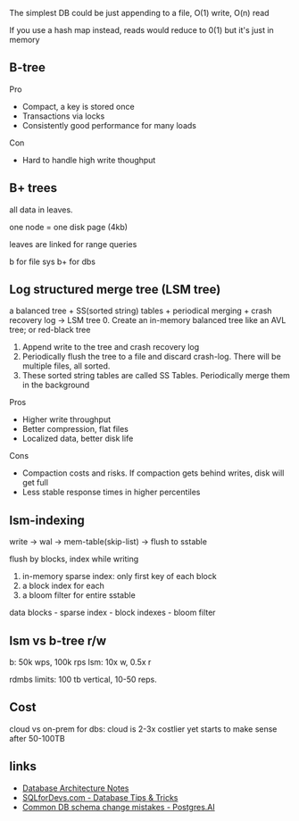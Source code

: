 ---
---



The simplest DB could be just appending to a file, O(1) write, O(n) read  

If you use a hash map instead, reads would reduce to 0(1) but it's just in memory 

## B-tree

Pro
- Compact, a key is stored once 
- Transactions via locks 
- Consistently good performance for many loads 

Con
- Hard to handle high write thoughput

## B+ trees 

all data in leaves. 

one node = one disk page (4kb)

leaves are linked for range queries 

b for file sys
b+ for dbs


## Log structured merge tree (LSM tree)

a balanced tree + SS(sorted string) tables + periodical merging + crash recovery log -> LSM tree 
0. Create an in-memory balanced tree like an AVL tree; or red-black tree
1. Append write to the tree and crash recovery log 
2. Periodically flush the tree to a file and discard crash-log. There will be multiple files, all sorted. 
3. These sorted string tables are called SS Tables. Periodically merge them in the background


Pros
- Higher write throughput 
- Better compression, flat files
- Localized data, better disk life

Cons
- Compaction costs and risks. If compaction gets behind writes, disk will get full 
- Less stable response times in higher percentiles 

## lsm-indexing

write -> wal -> mem-table(skip-list) -> flush to sstable 

flush by blocks, index while writing 
1. in-memory sparse index: only first key of each block 
2. a block index for each
3. a bloom filter for entire sstable 

data blocks - sparse index - block indexes - bloom filter 


## lsm vs b-tree r/w 

b: 50k wps, 100k rps
lsm: 10x w, 0.5x r 


rdmbs limits: 100 tb vertical, 10-50 reps. 



## Cost 

cloud vs on-prem for dbs: cloud is 2-3x costlier yet starts to make sense after 50-100TB



## links 
- [Database Architecture Notes](https://architecturenotes.co/p/things-you-should-know-about-databases)
- [SQLforDevs.com - Database Tips & Tricks](https://sqlfordevs.com/tips)
- [Common DB schema change mistakes - Postgres.AI](https://postgres.ai/blog/20220525-common-db-schema-change-mistakes)
